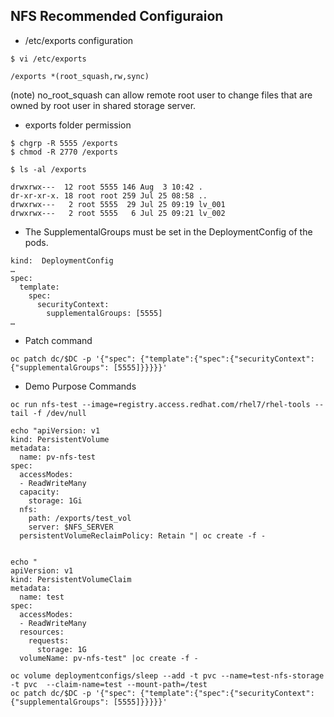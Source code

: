 
NFS Recommended Configuraion
----------------------------

- /etc/exports configuration
```
$ vi /etc/exports

/exports *(root_squash,rw,sync)
```
(note) no_root_squash can allow remote root user to change files that are owned by root user in shared storage server.

- exports folder permission

```
$ chgrp -R 5555 /exports
$ chmod -R 2770 /exports                

$ ls -al /exports 

drwxrwx---  12 root 5555 146 Aug  3 10:42 .
dr-xr-xr-x. 18 root root 259 Jul 25 08:58 ..
drwxrwx---   2 root 5555  29 Jul 25 09:19 lv_001
drwxrwx---   2 root 5555   6 Jul 25 09:21 lv_002

```

- The SupplementalGroups must be set in the DeploymentConfig of the pods.
```
kind:  DeploymentConfig
…
spec:
  template:
    spec:
      securityContext:  
        supplementalGroups: [5555]
…
```

- Patch command
```
oc patch dc/$DC -p '{"spec": {"template":{"spec":{"securityContext":{"supplementalGroups": [5555]}}}}}'
```


- Demo Purpose Commands
```
oc run nfs-test --image=registry.access.redhat.com/rhel7/rhel-tools -- tail -f /dev/null

echo "apiVersion: v1
kind: PersistentVolume
metadata:
  name: pv-nfs-test
spec:
  accessModes:
  - ReadWriteMany
  capacity:
    storage: 1Gi
  nfs:
    path: /exports/test_vol
    server: $NFS_SERVER
  persistentVolumeReclaimPolicy: Retain "| oc create -f -


echo "
apiVersion: v1
kind: PersistentVolumeClaim
metadata:
  name: test
spec:
  accessModes:
  - ReadWriteMany
  resources:
    requests:
      storage: 1G
  volumeName: pv-nfs-test" |oc create -f -

oc volume deploymentconfigs/sleep --add -t pvc --name=test-nfs-storage -t pvc  --claim-name=test --mount-path=/test 
oc patch dc/$DC -p '{"spec": {"template":{"spec":{"securityContext":{"supplementalGroups": [5555]}}}}}'
```
